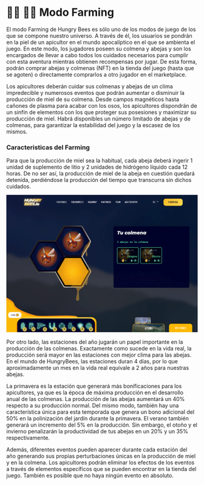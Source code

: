 # 👨🌾 👨🌾 Modo Farming

El modo Farming de Hungry Bees es sólo uno de los modos de juego de los que se compone nuestro universo. A través de él, los usuarios se pondrán en la piel de un apicultor en el mundo apocalíptico en el que se ambienta el juego. En este modo, los jugadores poseen su colmena y abejas y son los encargados de llevar a cabo todos los cuidados necesarios para cumplir con esta aventura mientras obtienen recompensas por jugar. De esta forma, podrán comprar abejas y colmenas (NFT) en la tienda del juego (hasta que se agoten) o directamente comprarlos a otro jugador en el marketplace.

Los apicultores deberán cuidar sus colmenas y abejas de un clima impredecible y numerosos eventos que podrán aumentar o disminuir la producción de miel de su colmena. Desde campos magnéticos hasta cañones de plasma para acabar con los osos, los apicultores dispondrán de un sinfín de elementos con los que proteger sus posesiones y maximizar su producción de miel. Habrá disponibles un número limitado de abejas y de colmenas, para garantizar la estabilidad del juego y la escasez de los mismos.

### Caracteristicas del Farming

Para que la producción de miel sea la habitual, cada abeja deberá ingerir 1 unidad de suplemento de litio y 2 unidades de hidrógeno líquido cada 12 horas. De no ser así, la producción de miel de la abeja en cuestión quedará detenida, perdiéndose la producción del tiempo que transcurra sin dichos cuidados.

![](<../../../.gitbook/assets/image (7).png>)

Por otro lado, las estaciones del año jugarán un papel importante en la producción de las colmenas. Exactamente como sucede en la vida real, la producción será mayor en las estaciones con mejor clima para las abejas. En el mundo de HungryBees, las estaciones duran 4 días, por lo que aproximadamente un mes en la vida real equivale a 2 años para nuestras abejas.&#x20;

La primavera es la estación que generará más bonificaciones para los apicultores, ya que es la época de máxima producción en el desarrollo anual de las colmenas. La producción de las abejas aumentará un 40% respecto a su producción normal. Del mismo modo, también hay una característica única para esta temporada que genera un bono adicional del 50% en la polinización del jardín durante la primavera. El verano también generará un incremento del 5% en la producción. Sin embargo, el otoño y el invierno penalizarán la productividad de tus abejas en un 20% y un 35% respectivamente.&#x20;

Además, diferentes eventos pueden aparecer durante cada estación del año generando sus propias perturbaciones únicas en la producción de miel y en la colmena. Los apicultores podrán eliminar los efectos de los eventos a través de elementos específicos que se pueden encontrar en la tienda del juego. También es posible que no haya ningún evento en absoluto.
